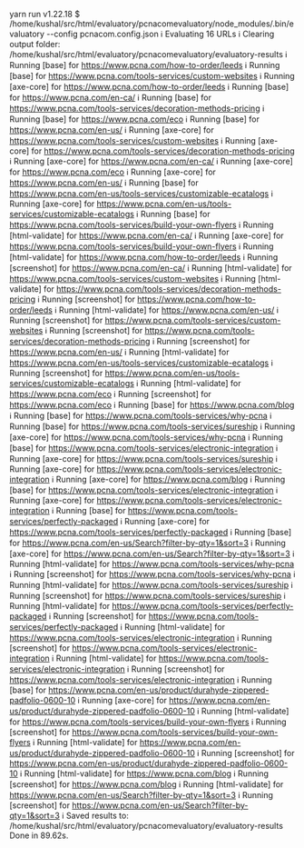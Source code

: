 yarn run v1.22.18
$ /home/kushal/src/html/evaluatory/pcnacomevaluatory/node_modules/.bin/evaluatory --config pcnacom.config.json
ℹ Evaluating 16 URLs
ℹ Clearing output folder: /home/kushal/src/html/evaluatory/pcnacomevaluatory/evaluatory-results
ℹ Running [base] for https://www.pcna.com/how-to-order/leeds
ℹ Running [base] for https://www.pcna.com/tools-services/custom-websites
ℹ Running [axe-core] for https://www.pcna.com/how-to-order/leeds
ℹ Running [base] for https://www.pcna.com/en-ca/
ℹ Running [base] for https://www.pcna.com/tools-services/decoration-methods-pricing
ℹ Running [base] for https://www.pcna.com/eco
ℹ Running [base] for https://www.pcna.com/en-us/
ℹ Running [axe-core] for https://www.pcna.com/tools-services/custom-websites
ℹ Running [axe-core] for https://www.pcna.com/tools-services/decoration-methods-pricing
ℹ Running [axe-core] for https://www.pcna.com/en-ca/
ℹ Running [axe-core] for https://www.pcna.com/eco
ℹ Running [axe-core] for https://www.pcna.com/en-us/
ℹ Running [base] for https://www.pcna.com/en-us/tools-services/customizable-ecatalogs
ℹ Running [axe-core] for https://www.pcna.com/en-us/tools-services/customizable-ecatalogs
ℹ Running [base] for https://www.pcna.com/tools-services/build-your-own-flyers
ℹ Running [html-validate] for https://www.pcna.com/en-ca/
ℹ Running [axe-core] for https://www.pcna.com/tools-services/build-your-own-flyers
ℹ Running [html-validate] for https://www.pcna.com/how-to-order/leeds
ℹ Running [screenshot] for https://www.pcna.com/en-ca/
ℹ Running [html-validate] for https://www.pcna.com/tools-services/custom-websites
ℹ Running [html-validate] for https://www.pcna.com/tools-services/decoration-methods-pricing
ℹ Running [screenshot] for https://www.pcna.com/how-to-order/leeds
ℹ Running [html-validate] for https://www.pcna.com/en-us/
ℹ Running [screenshot] for https://www.pcna.com/tools-services/custom-websites
ℹ Running [screenshot] for https://www.pcna.com/tools-services/decoration-methods-pricing
ℹ Running [screenshot] for https://www.pcna.com/en-us/
ℹ Running [html-validate] for https://www.pcna.com/en-us/tools-services/customizable-ecatalogs
ℹ Running [screenshot] for https://www.pcna.com/en-us/tools-services/customizable-ecatalogs
ℹ Running [html-validate] for https://www.pcna.com/eco
ℹ Running [screenshot] for https://www.pcna.com/eco
ℹ Running [base] for https://www.pcna.com/blog
ℹ Running [base] for https://www.pcna.com/tools-services/why-pcna
ℹ Running [base] for https://www.pcna.com/tools-services/sureship
ℹ Running [axe-core] for https://www.pcna.com/tools-services/why-pcna
ℹ Running [base] for https://www.pcna.com/tools-services/electronic-integration
ℹ Running [axe-core] for https://www.pcna.com/tools-services/sureship
ℹ Running [axe-core] for https://www.pcna.com/tools-services/electronic-integration
ℹ Running [axe-core] for https://www.pcna.com/blog
ℹ Running [base] for https://www.pcna.com/tools-services/electronic-integration
ℹ Running [axe-core] for https://www.pcna.com/tools-services/electronic-integration
ℹ Running [base] for https://www.pcna.com/tools-services/perfectly-packaged
ℹ Running [axe-core] for https://www.pcna.com/tools-services/perfectly-packaged
ℹ Running [base] for https://www.pcna.com/en-us/Search?filter-by-qty=1&sort=3
ℹ Running [axe-core] for https://www.pcna.com/en-us/Search?filter-by-qty=1&sort=3
ℹ Running [html-validate] for https://www.pcna.com/tools-services/why-pcna
ℹ Running [screenshot] for https://www.pcna.com/tools-services/why-pcna
ℹ Running [html-validate] for https://www.pcna.com/tools-services/sureship
ℹ Running [screenshot] for https://www.pcna.com/tools-services/sureship
ℹ Running [html-validate] for https://www.pcna.com/tools-services/perfectly-packaged
ℹ Running [screenshot] for https://www.pcna.com/tools-services/perfectly-packaged
ℹ Running [html-validate] for https://www.pcna.com/tools-services/electronic-integration
ℹ Running [screenshot] for https://www.pcna.com/tools-services/electronic-integration
ℹ Running [html-validate] for https://www.pcna.com/tools-services/electronic-integration
ℹ Running [screenshot] for https://www.pcna.com/tools-services/electronic-integration
ℹ Running [base] for https://www.pcna.com/en-us/product/durahyde-zippered-padfolio-0600-10
ℹ Running [axe-core] for https://www.pcna.com/en-us/product/durahyde-zippered-padfolio-0600-10
ℹ Running [html-validate] for https://www.pcna.com/tools-services/build-your-own-flyers
ℹ Running [screenshot] for https://www.pcna.com/tools-services/build-your-own-flyers
ℹ Running [html-validate] for https://www.pcna.com/en-us/product/durahyde-zippered-padfolio-0600-10
ℹ Running [screenshot] for https://www.pcna.com/en-us/product/durahyde-zippered-padfolio-0600-10
ℹ Running [html-validate] for https://www.pcna.com/blog
ℹ Running [screenshot] for https://www.pcna.com/blog
ℹ Running [html-validate] for https://www.pcna.com/en-us/Search?filter-by-qty=1&sort=3
ℹ Running [screenshot] for https://www.pcna.com/en-us/Search?filter-by-qty=1&sort=3
ℹ Saved results to: /home/kushal/src/html/evaluatory/pcnacomevaluatory/evaluatory-results
Done in 89.62s.
